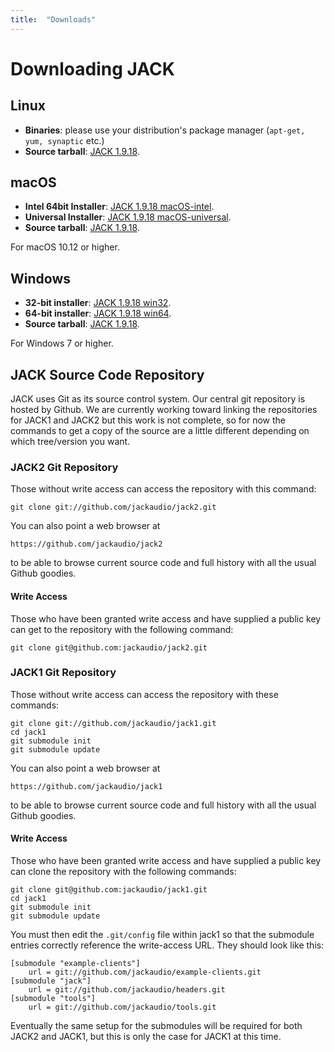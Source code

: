 ```yaml
---
title:  "Downloads"
---
```

# Downloading JACK

## Linux

* **Binaries**: please use your distribution's package manager
(`apt-get, yum, synaptic` etc.)
* **Source tarball**: [JACK 1.9.18].

## macOS

* **Intel 64bit Installer**: [JACK 1.9.18 macOS-intel].
* **Universal Installer**:   [JACK 1.9.18 macOS-universal].
* **Source tarball**:        [JACK 1.9.18].

For macOS 10.12 or higher.

## Windows

* **32-bit installer**: [JACK 1.9.18 win32].
* **64-bit installer**: [JACK 1.9.18 win64].
* **Source tarball**:   [JACK 1.9.18].

For Windows 7 or higher.

## JACK Source Code Repository

JACK uses Git as its source control system. Our central git repository is
hosted by Github. We are currently working toward linking the repositories for
JACK1 and JACK2 but this work is not complete, so for now the commands to get
a copy of the source are a little different depending on which tree/version
you want.

### JACK2 Git Repository

Those without write access can access the repository with this command:

```
git clone git://github.com/jackaudio/jack2.git
```

You can also point a web browser at

```
https://github.com/jackaudio/jack2
```

to be able to browse current source code and full history with all the usual
Github goodies.

#### Write Access

Those who have been granted write access and have supplied a public key can
get to the repository with the following command:

```
git clone git@github.com:jackaudio/jack2.git
```

### JACK1 Git Repository

Those without write access can access the repository with these commands:

```
git clone git://github.com/jackaudio/jack1.git
cd jack1
git submodule init
git submodule update
```

You can also point a web browser at

```
https://github.com/jackaudio/jack1
```

to be able to browse current source code and full history with all the usual
Github goodies.

#### Write Access

Those who have been granted write access and have supplied a public key can
clone the repository with the following commands:

```
git clone git@github.com:jackaudio/jack1.git
cd jack1
git submodule init
git submodule update
```

You must then edit the `.git/config` file within jack1 so that the submodule
entries correctly reference the write-access URL. They should look like this:

```
[submodule "example-clients"]
    url = git://github.com/jackaudio/example-clients.git
[submodule "jack"]
    url = git://github.com/jackaudio/headers.git
[submodule "tools"]
    url = git://github.com/jackaudio/tools.git
```

Eventually the same setup for the submodules will be required for both JACK2 and JACK1,
but this is only the case for JACK1 at this time.


[JACK 1.9.18]:                 https://github.com/jackaudio/jack2/archive/v1.9.18.tar.gz
[JACK 1.9.18 macOS-intel]:     https://github.com/jackaudio/jack2-releases/releases/download/v1.9.18/jack2-macOS-intel-v1.9.18.tar.gz
[JACK 1.9.18 macOS-universal]: https://github.com/jackaudio/jack2-releases/releases/download/v1.9.18/jack2-macOS-universal-v1.9.18.tar.gz
[JACK 1.9.18 win32]:           https://github.com/jackaudio/jack2-releases/releases/download/v1.9.18/jack2-win32-v1.9.18.exe
[JACK 1.9.18 win64]:           https://github.com/jackaudio/jack2-releases/releases/download/v1.9.18/jack2-win64-v1.9.18.exe
